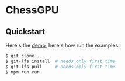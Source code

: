 # ChessGPU

## Quickstart

Here's the [demo](https://uk-rain-e.github.io/ChessGPU/index.html), here's how run the examples:
```sh
$ git clone ...
$ git-lfs install  # needs only first time
$ git-lfs pull     # needs only first time
$ npm run run
```
